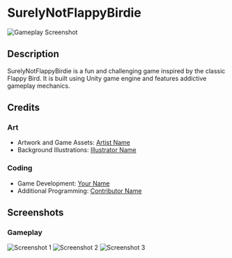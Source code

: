 # SurelyNotFlappyBirdie

![Gameplay Screenshot](screenshots/gameplay.png)

## Description
SurelyNotFlappyBirdie is a fun and challenging game inspired by the classic Flappy Bird. It is built using Unity game engine and features addictive gameplay mechanics.

## Credits

### Art
- Artwork and Game Assets: [Artist Name](https://github.com/artistname)
- Background Illustrations: [Illustrator Name](https://github.com/illustratorname)

### Coding
- Game Development: [Your Name](https://github.com/yourname)
- Additional Programming: [Contributor Name](https://github.com/contributorname)

## Screenshots

### Gameplay

![Screenshot 1](screenshots/screenshot1.png)
![Screenshot 2](screenshots/screenshot2.png)
![Screenshot 3](screenshots/screenshot3.png)

